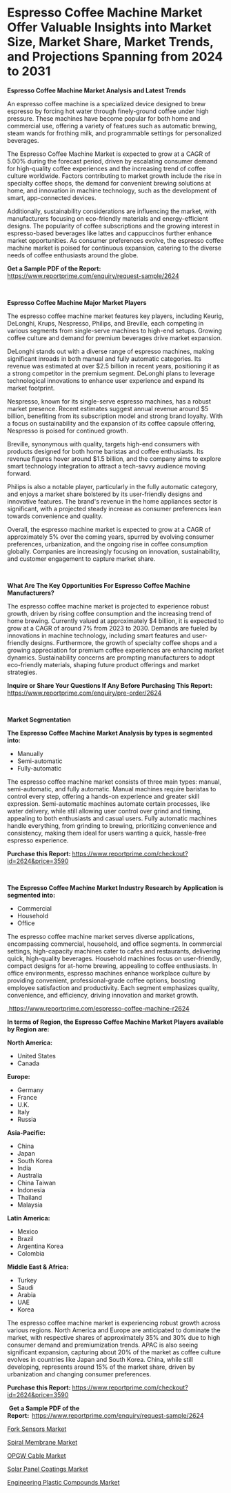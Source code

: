 <p><h1>Espresso Coffee Machine Market Offer Valuable Insights into Market Size, Market Share, Market Trends, and Projections Spanning from 2024 to 2031</h1></p><p><strong>Espresso Coffee Machine Market Analysis and Latest Trends</strong></p>
<p><p>An espresso coffee machine is a specialized device designed to brew espresso by forcing hot water through finely-ground coffee under high pressure. These machines have become popular for both home and commercial use, offering a variety of features such as automatic brewing, steam wands for frothing milk, and programmable settings for personalized beverages. </p><p>The Espresso Coffee Machine Market is expected to grow at a CAGR of 5.00% during the forecast period, driven by escalating consumer demand for high-quality coffee experiences and the increasing trend of coffee culture worldwide. Factors contributing to market growth include the rise in specialty coffee shops, the demand for convenient brewing solutions at home, and innovation in machine technology, such as the development of smart, app-connected devices.</p><p>Additionally, sustainability considerations are influencing the market, with manufacturers focusing on eco-friendly materials and energy-efficient designs. The popularity of coffee subscriptions and the growing interest in espresso-based beverages like lattes and cappuccinos further enhance market opportunities. As consumer preferences evolve, the espresso coffee machine market is poised for continuous expansion, catering to the diverse needs of coffee enthusiasts around the globe.</p></p>
<p><strong>Get a Sample PDF of the Report:&nbsp;</strong> <a href="https://www.reportprime.com/enquiry/request-sample/2624?utm_campaign=1117&utm_medium=2&utm_source=Github&utm_content=ia&utm_term=24122024&utm_id=espresso-coffee-machine">https://www.reportprime.com/enquiry/request-sample/2624</a></p>
<p>&nbsp;</p>
<p><strong>Espresso Coffee Machine Major Market Players</strong></p>
<p><p>The espresso coffee machine market features key players, including Keurig, DeLonghi, Krups, Nespresso, Philips, and Breville, each competing in various segments from single-serve machines to high-end setups. Growing coffee culture and demand for premium beverages drive market expansion.</p><p>DeLonghi stands out with a diverse range of espresso machines, making significant inroads in both manual and fully automatic categories. Its revenue was estimated at over $2.5 billion in recent years, positioning it as a strong competitor in the premium segment. DeLonghi plans to leverage technological innovations to enhance user experience and expand its market footprint.</p><p>Nespresso, known for its single-serve espresso machines, has a robust market presence. Recent estimates suggest annual revenue around $5 billion, benefiting from its subscription model and strong brand loyalty. With a focus on sustainability and the expansion of its coffee capsule offering, Nespresso is poised for continued growth.</p><p>Breville, synonymous with quality, targets high-end consumers with products designed for both home baristas and coffee enthusiasts. Its revenue figures hover around $1.5 billion, and the company aims to explore smart technology integration to attract a tech-savvy audience moving forward.</p><p>Philips is also a notable player, particularly in the fully automatic category, and enjoys a market share bolstered by its user-friendly designs and innovative features. The brand's revenue in the home appliances sector is significant, with a projected steady increase as consumer preferences lean towards convenience and quality.</p><p>Overall, the espresso machine market is expected to grow at a CAGR of approximately 5% over the coming years, spurred by evolving consumer preferences, urbanization, and the ongoing rise in coffee consumption globally. Companies are increasingly focusing on innovation, sustainability, and customer engagement to capture market share.</p></p>
<p>&nbsp;</p>
<p><strong>What Are The Key Opportunities For Espresso Coffee Machine Manufacturers?</strong></p>
<p><p>The espresso coffee machine market is projected to experience robust growth, driven by rising coffee consumption and the increasing trend of home brewing. Currently valued at approximately $4 billion, it is expected to grow at a CAGR of around 7% from 2023 to 2030. Demands are fueled by innovations in machine technology, including smart features and user-friendly designs. Furthermore, the growth of specialty coffee shops and a growing appreciation for premium coffee experiences are enhancing market dynamics. Sustainability concerns are prompting manufacturers to adopt eco-friendly materials, shaping future product offerings and market strategies.</p></p>
<p><strong>Inquire or Share Your Questions If Any Before Purchasing This Report:</strong> <a href="https://www.reportprime.com/enquiry/pre-order/2624?utm_campaign=1117&utm_medium=2&utm_source=Github&utm_content=ia&utm_term=24122024&utm_id=espresso-coffee-machine">https://www.reportprime.com/enquiry/pre-order/2624</a></p>
<p>&nbsp;</p>
<p><strong>Market Segmentation</strong></p>
<p><strong>The Espresso Coffee Machine Market Analysis by types is segmented into:</strong></p>
<p><ul><li>Manually</li><li>Semi-automatic</li><li>Fully-automatic</li></ul></p>
<p><p>The espresso coffee machine market consists of three main types: manual, semi-automatic, and fully automatic. Manual machines require baristas to control every step, offering a hands-on experience and greater skill expression. Semi-automatic machines automate certain processes, like water delivery, while still allowing user control over grind and timing, appealing to both enthusiasts and casual users. Fully automatic machines handle everything, from grinding to brewing, prioritizing convenience and consistency, making them ideal for users wanting a quick, hassle-free espresso experience.</p></p>
<p><strong>Purchase this Report:&nbsp;</strong><a href="https://www.reportprime.com/checkout?id=2624&price=3590&utm_campaign=1117&utm_medium=2&utm_source=Github&utm_content=ia&utm_term=24122024&utm_id=espresso-coffee-machine">https://www.reportprime.com/checkout?id=2624&price=3590</a></p>
<p>&nbsp;</p>
<p><strong>The Espresso Coffee Machine Market Industry Research by Application is segmented into:</strong></p>
<p><ul><li>Commercial</li><li>Household</li><li>Office</li></ul></p>
<p><p>The espresso coffee machine market serves diverse applications, encompassing commercial, household, and office segments. In commercial settings, high-capacity machines cater to cafes and restaurants, delivering quick, high-quality beverages. Household machines focus on user-friendly, compact designs for at-home brewing, appealing to coffee enthusiasts. In office environments, espresso machines enhance workplace culture by providing convenient, professional-grade coffee options, boosting employee satisfaction and productivity. Each segment emphasizes quality, convenience, and efficiency, driving innovation and market growth.</p></p>
<p><a href="https://www.reportprime.com/espresso-coffee-machine-r2624?utm_campaign=1117&utm_medium=2&utm_source=Github&utm_content=ia&utm_term=24122024&utm_id=espresso-coffee-machine">&nbsp;https://www.reportprime.com/espresso-coffee-machine-r2624</a></p>
<p><strong>In terms of Region, the Espresso Coffee Machine Market Players available by Region are:</strong></p>
<p>
    <p> <strong> North America: </strong>
        <ul>
            <li>United States</li>
            <li>Canada</li>
        </ul>
        </p> 
    <p> <strong> Europe: </strong>
        <ul>
            <li>Germany</li>
            <li>France</li>
            <li>U.K.</li>
            <li>Italy</li>
            <li>Russia</li>
        </ul>
        </p> 
    <p> <strong> Asia-Pacific: </strong>
        <ul>
            <li>China</li>
            <li>Japan</li>
            <li>South Korea</li>
            <li>India</li>
            <li>Australia</li>
            <li>China Taiwan</li>
            <li>Indonesia</li>
            <li>Thailand</li>
            <li>Malaysia</li>
        </ul>
        </p> 
    <p> <strong> Latin America: </strong>
        <ul>
            <li>Mexico</li>
            <li>Brazil</li>
            <li>Argentina Korea</li>
            <li>Colombia</li>
        </ul>
        </p> 
    <p> <strong> Middle East & Africa: </strong>
        <ul>
            <li>Turkey</li>
            <li>Saudi</li>
            <li>Arabia</li>
            <li>UAE</li>
            <li>Korea</li>
        </ul>
    </p>
    </p>
<p><p>The espresso coffee machine market is experiencing robust growth across various regions. North America and Europe are anticipated to dominate the market, with respective shares of approximately 35% and 30% due to high consumer demand and premiumization trends. APAC is also seeing significant expansion, capturing about 20% of the market as coffee culture evolves in countries like Japan and South Korea. China, while still developing, represents around 15% of the market share, driven by urbanization and changing consumer preferences.</p></p>
<p><strong>Purchase this Report: </strong><a href="https://www.reportprime.com/checkout?id=2624&price=3590&utm_campaign=1117&utm_medium=2&utm_source=Github&utm_content=ia&utm_term=24122024&utm_id=espresso-coffee-machine">https://www.reportprime.com/checkout?id=2624&price=3590</a></p>
<p>&nbsp;<strong>Get a Sample PDF of the Report:&nbsp;&nbsp;</strong><a href="https://www.reportprime.com/enquiry/request-sample/2624?utm_campaign=1117&utm_medium=2&utm_source=Github&utm_content=ia&utm_term=24122024&utm_id=espresso-coffee-machine">https://www.reportprime.com/enquiry/request-sample/2624</a></p>
<p><strong></strong></p>
<p><p><a href="https://www.linkedin.com/pulse/fork-sensors-market-size-foreign-opportunities-revenue-generation-f3vzf?utm_campaign=1117&utm_medium=2&utm_source=Github&utm_content=ia&utm_term=24122024&utm_id=espresso-coffee-machine">Fork Sensors Market</a></p><p><a href="https://www.linkedin.com/pulse/how-spiral-membrane-market-projected-soar-size-share-131-cagr-hnjkf?utm_campaign=1117&utm_medium=2&utm_source=Github&utm_content=ia&utm_term=24122024&utm_id=espresso-coffee-machine">Spiral Membrane Market</a></p><p><a href="https://www.linkedin.com/pulse/market-trends-report-analyzing-opgw-cable-markets-size-share-jjb9f?utm_campaign=1117&utm_medium=2&utm_source=Github&utm_content=ia&utm_term=24122024&utm_id=espresso-coffee-machine">OPGW Cable Market</a></p><p><a href="https://www.linkedin.com/pulse/market-overview-solar-panel-coatings-projected-grow-51-cagr-ope3f?utm_campaign=1117&utm_medium=2&utm_source=Github&utm_content=ia&utm_term=24122024&utm_id=espresso-coffee-machine">Solar Panel Coatings Market</a></p><p><a href="https://www.linkedin.com/pulse/engineering-plastic-compounds-market-size-share-analysis-forecasted-pojxf?utm_campaign=1117&utm_medium=2&utm_source=Github&utm_content=ia&utm_term=24122024&utm_id=espresso-coffee-machine">Engineering Plastic Compounds Market</a></p></p>